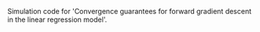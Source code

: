 Simulation code for 'Convergence guarantees for forward gradient descent in the
linear regression model'.
